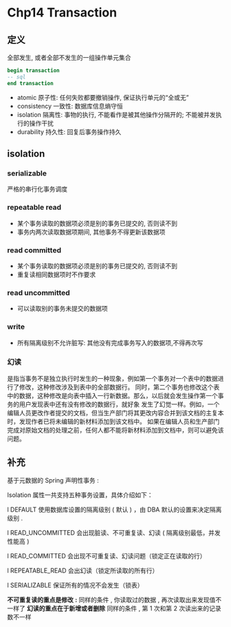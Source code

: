 # Chp14 Transaction

## 定义

全部发生, 或者全部不发生的一组操作单元集合

```sql
begin transaction
-- sql
end transaction
```

- atomic 原子性: 任何失败都要撤销操作, 保证执行单元的“全或无”
- consistency 一致性: 数据库信息熵守恒
- isolation 隔离性: 事物的执行, 不能看作是被其他操作分隔开的; 不能被并发执行的操作干扰
- durability 持久性: 回复后事务操作持久

## isolation

### serializable

严格的串行化事务调度

### repeatable read

- 某个事务读取的数据项必须是别的事务已提交的, 否则读不到
- 事务内两次读取数据项期间, 其他事务不得更新该数据项

### read committed

- 某个事务读取的数据项必须是别的事务已提交的, 否则读不到
- 重复读相同数据项时不作要求

### read uncommitted 

- 可以读取别的事务未提交的数据项

### write

- 所有隔离级别不允许脏写: 其他没有完成事务写入的数据项,不得再次写

### 幻读

是指当事务不是独立执行时发生的一种现象，例如第一个事务对一个表中的数据进行了修改，这种修改涉及到表中的全部数据行。 同时，第二个事务也修改这个表中的数据，这种修改是向表中插入一行新数据。那么，以后就会发生操作第一个事务的用户发现表中还有没有修改的数据行，就好象 发生了幻觉一样。例如，一个编辑人员更改作者提交的文档，但当生产部门将其更改内容合并到该文档的主复本时，发现作者已将未编辑的新材料添加到该文档中。 如果在编辑人员和生产部门完成对原始文档的处理之前，任何人都不能将新材料添加到文档中，则可以避免该问题。

## 补充 

基于元数据的 Spring 声明性事务 :

Isolation 属性一共支持五种事务设置，具体介绍如下：

l          DEFAULT 使用数据库设置的隔离级别 ( 默认 ) ，由 DBA 默认的设置来决定隔离级别 .

l          READ_UNCOMMITTED 会出现脏读、不可重复读、幻读 ( 隔离级别最低，并发性能高 )

l          READ_COMMITTED  会出现不可重复读、幻读问题（锁定正在读取的行）

l          REPEATABLE_READ 会出幻读（锁定所读取的所有行）

l          SERIALIZABLE 保证所有的情况不会发生（锁表）

**不可重复读的重点是修改** **:** 
同样的条件 ,   你读取过的数据 ,   再次读取出来发现值不一样了 
**幻读的重点在于新增或者删除** 
同样的条件 ,   第 1 次和第 2 次读出来的记录数不一样



